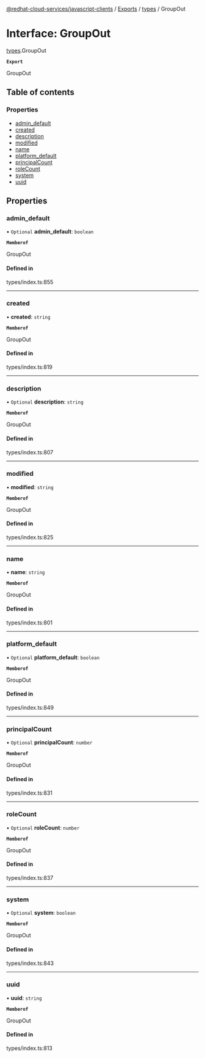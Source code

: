 [@redhat-cloud-services/javascript-clients](../README.md) / [Exports](../modules.md) / [types](../modules/types.md) / GroupOut

# Interface: GroupOut

[types](../modules/types.md).GroupOut

**`Export`**

GroupOut

## Table of contents

### Properties

- [admin\_default](types.GroupOut.md#admin_default)
- [created](types.GroupOut.md#created)
- [description](types.GroupOut.md#description)
- [modified](types.GroupOut.md#modified)
- [name](types.GroupOut.md#name)
- [platform\_default](types.GroupOut.md#platform_default)
- [principalCount](types.GroupOut.md#principalcount)
- [roleCount](types.GroupOut.md#rolecount)
- [system](types.GroupOut.md#system)
- [uuid](types.GroupOut.md#uuid)

## Properties

### admin\_default

• `Optional` **admin\_default**: `boolean`

**`Memberof`**

GroupOut

#### Defined in

types/index.ts:855

___

### created

• **created**: `string`

**`Memberof`**

GroupOut

#### Defined in

types/index.ts:819

___

### description

• `Optional` **description**: `string`

**`Memberof`**

GroupOut

#### Defined in

types/index.ts:807

___

### modified

• **modified**: `string`

**`Memberof`**

GroupOut

#### Defined in

types/index.ts:825

___

### name

• **name**: `string`

**`Memberof`**

GroupOut

#### Defined in

types/index.ts:801

___

### platform\_default

• `Optional` **platform\_default**: `boolean`

**`Memberof`**

GroupOut

#### Defined in

types/index.ts:849

___

### principalCount

• `Optional` **principalCount**: `number`

**`Memberof`**

GroupOut

#### Defined in

types/index.ts:831

___

### roleCount

• `Optional` **roleCount**: `number`

**`Memberof`**

GroupOut

#### Defined in

types/index.ts:837

___

### system

• `Optional` **system**: `boolean`

**`Memberof`**

GroupOut

#### Defined in

types/index.ts:843

___

### uuid

• **uuid**: `string`

**`Memberof`**

GroupOut

#### Defined in

types/index.ts:813
